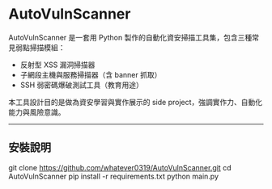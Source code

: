 # AutoVulnScanner

AutoVulnScanner 是一套用 Python 製作的自動化資安掃描工具集，包含三種常見弱點掃描模組：

- 反射型 XSS 漏洞掃描器  
- 子網段主機與服務掃描器（含 banner 抓取）  
- SSH 弱密碼爆破測試工具（教育用途）

本工具設計目的是做為資安學習與實作展示的 side project，強調實作力、自動化能力與風險意識。

---

## 安裝說明

git clone https://github.com/whatever0319/AutoVulnScanner.git
cd AutoVulnScanner
pip install -r requirements.txt
python main.py
